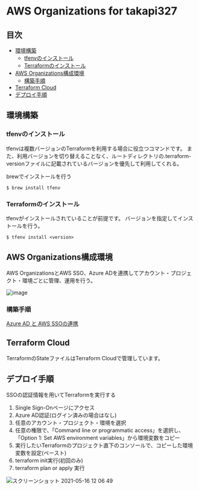 # AWS Organizations for takapi327

## 目次

- [環境構築](https://github.com/takapi327/nextbeat_terrafrom#%E7%92%B0%E5%A2%83%E6%A7%8B%E7%AF%89)
  - [tfenvのインストール](https://github.com/takapi327/nextbeat_terrafrom#tfenv%E3%81%AE%E3%82%A4%E3%83%B3%E3%82%B9%E3%83%88%E3%83%BC%E3%83%AB)
  - [Terraformのインストール](https://github.com/takapi327/nextbeat_terrafrom#terraform%E3%81%AE%E3%82%A4%E3%83%B3%E3%82%B9%E3%83%88%E3%83%BC%E3%83%AB)
- [AWS Organizations構成環境](https://github.com/takapi327/nextbeat_terrafrom#aws-organizations%E6%A7%8B%E6%88%90%E7%92%B0%E5%A2%83)
  - [構築手順](https://github.com/takapi327/nextbeat_terrafrom#%E6%A7%8B%E7%AF%89%E6%89%8B%E9%A0%86)
- [Terraform Cloud](https://github.com/takapi327/nextbeat_terrafrom#terraform-cloud)
- [デプロイ手順](https://github.com/takapi327/nextbeat_terrafrom#%E3%83%87%E3%83%97%E3%83%AD%E3%82%A4%E6%89%8B%E9%A0%86)

## 環境構築

### tfenvのインストール

tfenvは複数バージョンのTerraformを利用する場合に役立つコマンドです。
また、利用バージョンを切り替えることなく、ルートディレクトリの.terraform-versionファイルに記載されているバージョンを優先して利用してくれる。

brewでインストールを行う
```
$ brew install tfenv
```

### Terraformのインストール

tfenvがインストールされていることが前提です。
バージョンを指定してインストールを行う。

```
$ tfenv install <version>
```

## AWS Organizations構成環境

AWS OrganizationsとAWS SSO、Azure ADを連携してアカウント・プロジェクト・環境ごとに管理、運用を行う。

![image](https://user-images.githubusercontent.com/57429437/118384012-ec616c00-b63d-11eb-9691-39248b84eba2.png)

### 構築手順

[Azure AD と AWS SSOの連携](https://fu3ak1.hatenablog.com/entry/2020/12/20/000622)

## Terraform Cloud

TerraformのStateファイルはTerraform Cloudで管理しています。

## デプロイ手順

SSOの認証情報を用いてTerraformを実行する

1. Single Sign-Onページにアクセス
2. Azure AD認証(ログイン済みの場合はなし)
3. 任意のアカウント・プロジェクト・環境を選択
4. 任意の権限で、「Command line or programmatic access」を選択し、「Option 1: Set AWS environment variables」から環境変数をコピー
5. 実行したいTerraformのプロジェクト直下のコンソールで、コピーした環境変数を設定(ペースト)
6. terraform init実行(初回のみ)
7. terraform plan or apply 実行

![スクリーンショット 2021-05-16 12 06 49](https://user-images.githubusercontent.com/57429437/118384205-339c2c80-b63f-11eb-9601-7ec5492382e7.png)
